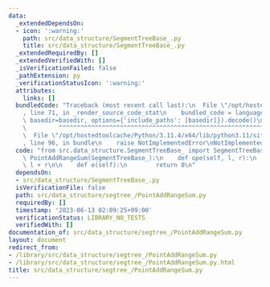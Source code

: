 ```yaml
---
data:
  _extendedDependsOn:
  - icon: ':warning:'
    path: src/data_structure/SegmentTreeBase_.py
    title: src/data_structure/SegmentTreeBase_.py
  _extendedRequiredBy: []
  _extendedVerifiedWith: []
  _isVerificationFailed: false
  _pathExtension: py
  _verificationStatusIcon: ':warning:'
  attributes:
    links: []
  bundledCode: "Traceback (most recent call last):\n  File \"/opt/hostedtoolcache/Python/3.11.4/x64/lib/python3.11/site-packages/onlinejudge_verify/documentation/build.py\"\
    , line 71, in _render_source_code_stat\n    bundled_code = language.bundle(stat.path,\
    \ basedir=basedir, options={'include_paths': [basedir]}).decode()\n          \
    \         ^^^^^^^^^^^^^^^^^^^^^^^^^^^^^^^^^^^^^^^^^^^^^^^^^^^^^^^^^^^^^^^^^^^^^^^^^^^^^^^^^\n\
    \  File \"/opt/hostedtoolcache/Python/3.11.4/x64/lib/python3.11/site-packages/onlinejudge_verify/languages/python.py\"\
    , line 96, in bundle\n    raise NotImplementedError\nNotImplementedError\n"
  code: "from src.data_structure.SegmentTreeBase_ import SegmentTreeBase_\n\n\nclass\
    \ PointAddRangeSum(SegmentTreeBase_):\n    def ope(self, l, r):\n        return\
    \ l + r\n\n    def e(self):\n        return 0\n"
  dependsOn:
  - src/data_structure/SegmentTreeBase_.py
  isVerificationFile: false
  path: src/data_structure/segtree_/PointAddRangeSum.py
  requiredBy: []
  timestamp: '2023-06-13 02:09:25+09:00'
  verificationStatus: LIBRARY_NO_TESTS
  verifiedWith: []
documentation_of: src/data_structure/segtree_/PointAddRangeSum.py
layout: document
redirect_from:
- /library/src/data_structure/segtree_/PointAddRangeSum.py
- /library/src/data_structure/segtree_/PointAddRangeSum.py.html
title: src/data_structure/segtree_/PointAddRangeSum.py
---
```

